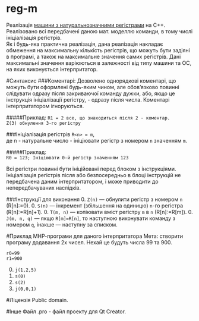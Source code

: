 reg-m
=====

Реалізація [машини з натуральнозначними регістрами](http://uk.wikipedia.org/wiki/%D0%9C%D0%B0%D1%88%D0%B8%D0%BD%D0%B0_%D0%B7_%D0%BD%D0%B0%D1%82%D1%83%D1%80%D0%B0%D0%BB%D1%8C%D0%BD%D0%BE%D0%B7%D0%BD%D0%B0%D1%87%D0%BD%D0%B8%D0%BC%D0%B8_%D1%80%D0%B5%D0%B3%D1%96%D1%81%D1%82%D1%80%D0%B0%D0%BC%D0%B8 "машини з натуральнозначними регістрами") на С++.  
Реалізовано всі передбачені даною мат. моделлю команди, в тому числі ініціалізація регістрів.  
Як і будь-яка практична реалізація, дана реалізація накладає обмеження на максимальну кількість регістрів, що можуть бути задіяні в програмі, а також на максимальне значення самих регістрів. Дані максимальні значення варіюються в залежності від типу машини та ОС, на яких виконується інтерпритатор.

#Синтаксис
###Коментарі:
Дозволено однорядкові коментарі, що можуть бути оформлені будь-яким чином, але обов’язково повинні слідувати одразу після закриваючої команду дужки, або, якщо це інструкція ініціалізації регістру, - одразу після числа. Коментарі інтерпритатором ігноруються.

#####Приклад:
`R1 = 2 все, що знаходиться після 2 - коментар.`  
`Z(3) обнулення 3-го регістру`

###Ініціалізація регістрів
`R<n> = m`,  
де n - натуральне число - ініціювати регістр з номером `n` значенням `m`.

#####Приклад:  
`R0 = 123; Ініціювати 0-й регістр значенням 123`


Всі регістри повинні бути ініційовані перед блоком з інструкціями. Ініціалізація регістрів після або безпосередньо в блоці інструкцій не передбачена даним інтерпритатором, і може приводити до непередбачуваних наслідків.
    
###Інструкції для виконання
0. `Z(n)` — обнулити регістр з номером `n` (R[n]:=0).
0. `S(n)` — інкремент (збільшення на одиницю) `n`-го регістра (R[n]:=R[n]+1).
0. `T(m, n)` — копіювати вміст регістру `m` в `n` (R[n]:=R[m]).
0. `J(m, n, q)` — якщо `R[m]=R[n]`, то наступною виконувати команду з номером `q`, інакше — наступну за списком.

#Приклад МНР-програми для даного інтерпритатора
Мета: створити програму додавання 2х чисел. Нехай це будуть числа 99 та 900. 

`r0=99`  
`r1=900` 

0. `j(1,2,5)`  
0. `s(0)`  
0. `s(2)`  
0. `j(0,0,1)`

#Ліцензія
Public domain.

#Інше
Файл .pro - файл проекту для Qt Creator.